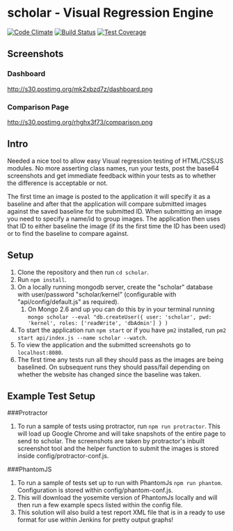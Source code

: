 # scholar - Visual Regression Engine

[![Code Climate](https://codeclimate.com/github/alexnaish/scholar/badges/gpa.svg)](https://codeclimate.com/github/alexnaish/scholar)
[![Build Status](https://travis-ci.org/alexnaish/scholar.svg)](https://travis-ci.org/alexnaish/scholar)
[![Test Coverage](https://codeclimate.com/github/alexnaish/scholar/badges/coverage.svg)](https://codeclimate.com/github/alexnaish/scholar/coverage)


Screenshots
-----
### Dashboard

http://s30.postimg.org/mk2xbzd7z/dashboard.png

### Comparison Page

http://s30.postimg.org/rhghx3f73/comparison.png

Intro
-----

Needed a nice tool to allow easy Visual regression testing of HTML/CSS/JS modules. No more asserting class names, run your tests, post the base64 screenshots and get immediate feedback within your tests as to whether the difference is acceptable or not.

The first time an image is posted to the application it will specify it as a baseline and after that the application will compare submitted images against the saved baseline for the submitted ID. When submitting an image you need to specify a name/id to group images. The application then uses that ID to either baseline the image (if its the first time the ID has been used) or to find the baseline to compare against.

Setup
-----

1. Clone the repository and then run `cd scholar`.
1. Run `npm install`.
1. On a locally running mongodb server, create the "scholar" database with user/password "scholar/kernel" (configurable with "api/config/default.js" as required). 
	1. On Mongo 2.6 and up you can do this by in your terminal running `mongo scholar --eval "db.createUser({ user: 'scholar', pwd: 'kernel', roles: ['readWrite', 'dbAdmin'] } )` 
1. To start the application run `npm start` or if you have `pm2` installed, run `pm2 start api/index.js --name scholar --watch`.
1. To view the application and the submitted screenshots go to `localhost:8080`.
1. The first time any tests run all they should pass as the images are being baselined. On subsequent runs they should pass/fail depending on whether the website has changed since the baseline was taken.

Example Test Setup
-------

###Protractor

1. To run a sample of tests using protractor, run `npm run protractor`. This will load up Google Chrome and will take snapshots of the entire page to send to scholar. The screenshots are taken by protractor's inbuilt screenshot tool and the helper function to submit the images is stored inside config/protractor-conf.js.


###PhantomJS

1. To run a sample of tests set up to run with PhantomJs `npm run phantom`. Configuration is stored within config/phantom-conf.js.
2. This will download the yosemite version of PhantomJs locally and will then run a few example specs listed within the config file.
3. This solution will also build a test report XML file that is in a ready to use format for use within Jenkins for pretty output graphs!